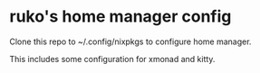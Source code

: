 # ruko's home manager config

Clone this repo to ~/.config/nixpkgs to configure home manager.

This includes some configuration for xmonad and kitty.
